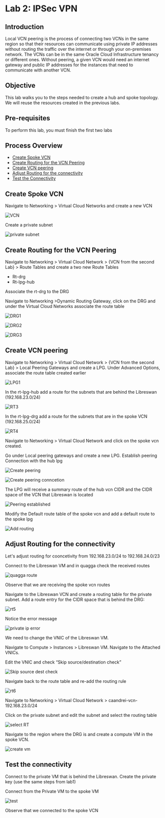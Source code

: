 # Lab 2: IPSec VPN

## Introduction

Local VCN peering is the process of connecting two VCNs in the same region so that their resources can communicate using private IP addresses without routing the traffic over the internet or through your on-premises network. The VCNs can be in the same Oracle Cloud Infrastructure tenancy  or different ones. Without peering, a given VCN would need an internet gateway and public IP addresses for the instances that need to communicate with another VCN.

## Objective

This lab walks you to the steps needed to create a hub and spoke topology. We will reuse the resources created in the previous labs.

## Pre-requisites

To perform this lab, you must finish the first two labs

## Process Overview

- [Create Spoke VCN](#create-spoke-vcn)
- [Create Routing for the VCN Peering](#create-routing-for-the-vcn-peering)
- [Create VCN peering](#create-vcn-peering)
- [Adjust Routing for the connectivity](#adjust-routing-for-the-connectivity)
- [Test the Connectivity](#test-the-connectivity)

## Create Spoke VCN

Navigate to Networking > Virtual Cloud Networks  and create a new VCN

![VCN](images/VCN.png)

Create a private subnet

![private subnet](images/prisubnet.png)

## Create Routing for the VCN Peering

Navigate to Networking > Virtual Cloud Network > {VCN from the second Lab} > Route Tables and create a two new Route Tables

- Rt-drg
- Rt-lpg-hub

Associate the rt-drg to the DRG

Navigate to Networking >Dynamic Routing Gateway, click on the DRG and under the Virtual Cloud Networks associate the route table

![DRG1](images/drgrt.png)

![DRG2](images/rt.png)

![DRG3](images/rt2.png)

## Create VCN peering

Navigate to Networking > Virtual Cloud Network > {VCN from the second Lab} > Local Peering Gateways and create a LPG. Under Advanced Options, associate the route table created earlier

![LPG1](images/lpg1.png)

In the rt-lpg-hub add a route for the subnets that are behind the Libreswan (192.168.23.0/24)

![RT3](images/rt3.png)

In the rt-lpg-drg add a route for the subnets that are in the spoke VCN (192.168.25.0/24)

![RT4](images/rt4.png)

Navigate to Networking > Virtual Cloud Network and click on the spoke vcn created.

Go under Local peering gateways and create a new LPG. Establish peering Connection with the hub lpg

![Create peering](images/createlpg.png)

![Create peering conncetion](images/createlpg2.png)


The LPG will receive a summary route of the hub vcn CIDR and the CIDR space of the VCN that Libreswan is located

![Peering established](images/lpgcreated.png)

Modify the Default route table of the spoke vcn and add a default route to the spoke lpg

![Add routing](images/addrouting.png)

## Adjust Routing for the connectivity

Let's adjust routing for cooncetivity from 192.168.23.0/24 to 192.168.24.0/23 

Connect to the Libreswan VM and in quagga check the received routes

![quagga route](images/quaggaroute.png)

Observe that we are receiving the spoke vcn routes

Navigate to the Libreswan VCN and create a routing table for the private subnet. Add a route entry for the CIDR space that is behind the DRG:

![rt5](images/rt5.png)

Notice the error message

![private ip error](images/privateiperror.png)

We need to change the VNIC of the Libreswan VM.

Navigate to Compute >  Instances > Libreswan VM. Navigate to the Attached VNICs.

Edit the VNIC and check “Skip source/destination check”

![Skip source dest check](images/skipcheck.png)

Navigate back to the route table and re-add the routing rule

![rt6](images/rt6.png)

Navigate to Networking > Virtual Cloud Network > caandrei-vcn-192.168.23.0/24

Click on the private subnet and edit the subnet and select the routing table

![select RT](images/selectrt.png)

Navigate to the region where the DRG is and create a compute VM in the spoke VCN.

![create vm](images/createvm.png)

## Test the connectivity

Connect to the private VM that is behind the Libreswan. Create the private key (use the same steps from lab1)

Connect from the Private VM to the spoke VM

![test](images/test.png)

Observe that we connected to the spoke VCN